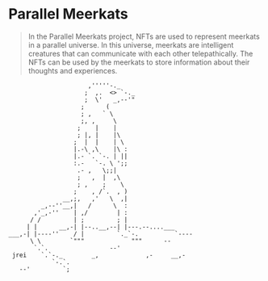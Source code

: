 # Parallel Meerkats

> In the Parallel Meerkats project, NFTs are used to represent meerkats in a parallel universe. In this universe, meerkats are intelligent creatures that can communicate with each other telepathically. The NFTs can be used by the meerkats to store information about their thoughts and experiences.

```
                      ,'''''-._
                     ;  ,.  <> `-._
                     ;  \'   _,--'"
                    ;      (
                    ; ,   ` \
                    ;, ,     \
                   ;    |    |
                   ; |, |    |\
                  ;  |  |    | \
                  |.-\ ,\    |\ :
                  |.- `. `-. | ||
                  :.-   `-. \ ';;
                   .- ,   \;;|
                   ;   ,  |  ,\
                   ; ,    ;    \
                  ;    , /`.  , )
               __,;,   ,'   \  ,|
         _,--''__,|   /      \  :
       ,'_,-''    | ,/        | :
      / /         | ;         ; |
     | |      __,-| |--..__,--| |---.--....___
___,-| |----''    / |         `._`-.          `----
      \ \        `"""             """      --
       `.`.                 --'
 jrei    `.`-._        _,             ,-     __,-
            `-.`.
   --'         `;
```
